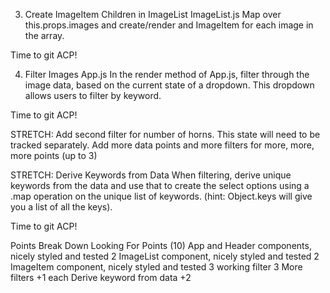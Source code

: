 <!-- LAB 02: Component Photo Gallery
Create a photo gallery app.

Image Data
Use the supplied images data file at data.js -->
<!-- 
Component Tree
App
Header
ImageList (with a select dropdown)
[ImageItem] -->
<!-- 1. Build Out Basic App Structure
App.js - top level component. App.js imports the horned creatures data and passes it to ImageList.js -->
<!-- Header.js - header component
ImageList.js - image list component
ImageItem.js - image item component -->
<!-- Build out basic tree of app, starting at top and working down. The App component should introduce the image list data, passing as a prop to ImageList.
 -->
<!-- Initially, ImageList component can just show count of images so you know it is receiving the data via props. -->
<!-- 
Time to git ACP!

Write as snapshot test for your components
ImageItem.test.js
ImageList.test.js
App.test.js
Header.test.js
Time to git ACP!
 -->
3. Create ImageItem Children in ImageList
ImageList.js
Map over this.props.images and create/render and ImageItem for each image in the array.

Time to git ACP!

4. Filter Images
App.js
In the render method of App.js, filter through the image data, based on the current state of a dropdown. This dropdown allows users to filter by keyword.

Time to git ACP!

STRETCH: Add second filter for number of horns.
This state will need to be tracked separately. Add more data points and more filters for more, more, more points (up to 3)

STRETCH: Derive Keywords from Data
When filtering, derive unique keywords from the data and use that to create the select options using a .map operation on the unique list of keywords. (hint: Object.keys will give you a list of all the keys).

Time to git ACP!

Points Break Down
Looking For	Points (10)
App and Header components, nicely styled and tested	2
ImageList component, nicely styled and tested	2
ImageItem component, nicely styled and tested	3
working filter	3
More filters	+1 each
Derive keyword from data	+2
